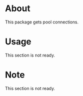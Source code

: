 # About
This package gets pool connections.  

# Usage
This section is not ready.

# Note
This section is not ready.
